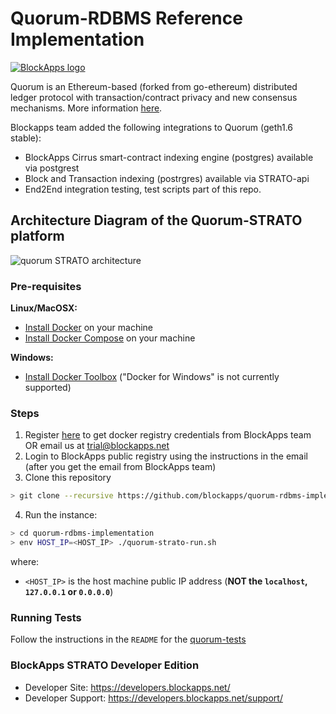 # Quorum-RDBMS Reference Implementation

[![BlockApps logo](http://blockapps.net/img/logo_cropped.png)](http://blockapps.net)

Quorum is an Ethereum-based (forked from go-ethereum) distributed ledger protocol with transaction/contract privacy and new consensus mechanisms. More information [here](https://github.com/jpmorganchase/quorum). 

Blockapps team added the following integrations to Quorum (geth1.6 stable):
- BlockApps Cirrus smart-contract indexing engine (postgres) available via postgrest
- Block and Transaction indexing (postrgres) available via STRATO-api 
- End2End integration testing, test scripts part of this repo. 

## Architecture Diagram of the Quorum-STRATO platform
![quorum STRATO architecture](architecture.png?raw=true "Quorum-STRATO Architecture")

### Pre-requisites

**Linux/MacOSX:**

- [Install Docker](https://www.docker.com/community-edition) on your machine
- [Install Docker Compose](https://docs.docker.com/compose/install/) on your machine

**Windows:**

- [Install Docker Toolbox](https://www.docker.com/products/docker-toolbox) ("Docker for Windows" is not currently supported)

### Steps

1. Register [here](http://developers.blockapps.net/trial) to get docker registry credentials from BlockApps team OR email us at trial@blockapps.net
2. Login to BlockApps public registry using the instructions in the email (after you get the email from BlockApps team)
3. Clone this repository
```bash
> git clone --recursive https://github.com/blockapps/quorum-rdbms-implementation.git
```
4. Run the instance:
 
 ```bash
 > cd quorum-rdbms-implementation
 > env HOST_IP=<HOST_IP> ./quorum-strato-run.sh
 ```
 where:
 - `<HOST_IP>` is the host machine public IP address (**NOT the `localhost`, `127.0.0.1` or `0.0.0.0`**)

### Running Tests
Follow the instructions in the `README` for the [quorum-tests](https://github.com/blockapps/quorum-tests)

### BlockApps STRATO Developer Edition
- Developer Site: https://developers.blockapps.net/
- Developer Support: https://developers.blockapps.net/support/
